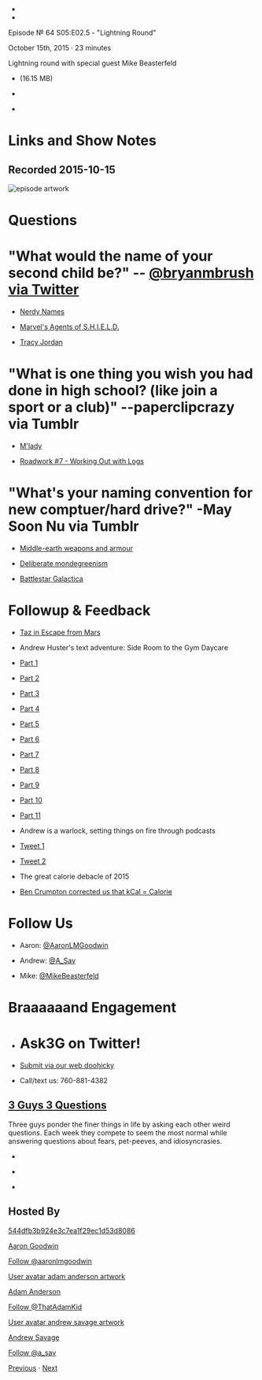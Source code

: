 -

-

Episode № 64 S05:E02.5 - "Lightning Round"

October 15th, 2015 · 23 minutes

Lightning round with special guest Mike Beasterfeld

- [](http://podcasts-1.feedpress.co/13789/18519.mp3)(16.15 MB)

- [](http://twitter.com/intent/tweet?text=3%20Guys%203%20Questions%20%E2%84%96%2064%20on%20@goodstuff_fm%20-%20http://goodstuff.fm/3g3q/64)

- [](http://www.facebook.com/sharer/sharer.php?u=http://goodstuff.fm/3g3q/64)

# Links and Show Notes

## Recorded 2015-10-15

![episode artwork](http://l.gdwn.co/1kp1T.jpeg)

# Questions

# "What would the name of your second child be?" -- [@bryanmbrush via Twitter](https://twitter.com/BryanMBrush/status/601520969665089536)

- [Nerdy Names](https://answers.yahoo.com/question/index?qid=20080705181418AAIdfBV)

- [Marvel's Agents of S.H.I.E.L.D.](http://abc.go.com/shows/marvels-agents-of-shield)

- [Tracy Jordan](https://en.wikipedia.org/wiki/Tracy_Jordan)

# "What is one thing you wish you had done in high school? (like join a sport or a club)" --paperclipcrazy via Tumblr

- [M'lady](https://www.tumblr.com/tagged/m'lady)

- [Roadwork #7 - Working Out with Logs](http://5by5.tv/roadwork/7)

# "What's your naming convention for new comptuer/hard drive?" -May Soon Nu via Tumblr

- [Middle-earth weapons and armour](https://en.wikipedia.org/wiki/List_of_Middle-earth_weapons_and_armour)

- [Deliberate mondegreenism](http://bit.ly/1k8ER52)

- [Battlestar Galactica](http://www.imdb.com/title/tt0407362/)

# Followup & Feedback

- [Taz in Escape from Mars](https://en.wikipedia.org/wiki/Taz_in_Escape_from_Mars)

- Andrew Huster's text adventure: Side Room to the Gym Daycare

- [Part 1](http://l.gdwn.co/WEkI)

- [Part 2](http://l.gdwn.co/18yrC)

- [Part 3](http://l.gdwn.co/10rhG)

- [Part 4](http://l.gdwn.co/1kMJ7)

- [Part 5](http://l.gdwn.co/1gPsZ)

- [Part 6](http://l.gdwn.co/eLv0)

- [Part 7](http://l.gdwn.co/1jOJ7)

- [Part 8](http://l.gdwn.co/1d06K)

- [Part 9](http://l.gdwn.co/13OLI)

- [Part 10](http://l.gdwn.co/18eXB)

- [Part 11](http://l.gdwn.co/fLJ1)

- Andrew is a warlock, setting things on fire through podcasts

- [Tweet 1](https://twitter.com/mikeyReiach/status/653942677428420609)

- [Tweet 2](https://twitter.com/mikeyReiach/status/653942756340047872)

- The great calorie debacle of 2015

- [Ben Crumpton corrected us that kCal = Calorie](https://twitter.com/Bhcrumpton/status/653911485270355968)

# Follow Us

- Aaron: [@AaronLMGoodwin](http://twitter.com/aaronlmgoodwin)

- Andrew: [@A_Sav](http://twitter.com/a_sav)

- Mike: [@MikeBeasterfeld](http://twitter.com/mikebeasterfeld)

# Braaaaaand Engagement

- # Ask3G on Twitter!

- [Submit via our web doohicky](http://3g3q.co/ask)

- Call/text us: 760-881-4382

## [3 Guys 3 Questions](/3g3q)

Three guys ponder the finer things in life by asking each other weird questions. Each week they compete to seem the most normal while answering questions about fears, pet-peeves, and idiosyncrasies.

- [](https://itunes.apple.com/us/podcast/3-guys-3-questions/id914129482)

- [](http://feed.3g3q.co/)

- [](mailto:3guys3questions@gmail.com?cc=sponsorship%40goodstuff.fm&subject=%5BGoodStuff%20FM%5D%20Sponsorship%20Inquiry%20for%203%20Guys%203%20Questions)

## Hosted By

[544dfb3b924e3c7ea1f29ec1d53d8086](/people/aaron-goodwin)[](http://gravatar.com/avatar/544dfb3b924e3c7ea1f29ec1d53d8086.png?s=300&r=pg)

[Aaron Goodwin](/people/aaron-goodwin)

[Follow @aaronlmgoodwin](https://twitter.com/aaronlmgoodwin)

[User avatar adam anderson artwork](/people/adam-anderson)[](https://goodstuffs3.s3.amazonaws.com/uploads/user/avatar/89/user_avatar_adam-anderson_artwork.png)

[Adam Anderson](/people/adam-anderson)

[Follow @ThatAdamKid](https://twitter.com/ThatAdamKid)

[User avatar andrew savage artwork](/people/andrew-savage)[](https://goodstuffs3.s3.amazonaws.com/uploads/user/avatar/95/user_avatar_andrew-savage_artwork.png)

[Andrew Savage](/people/andrew-savage)

[Follow @a_sav](https://twitter.com/a_sav)

[Previous](/3g3q/63) · [Next](/3g3q/65)
